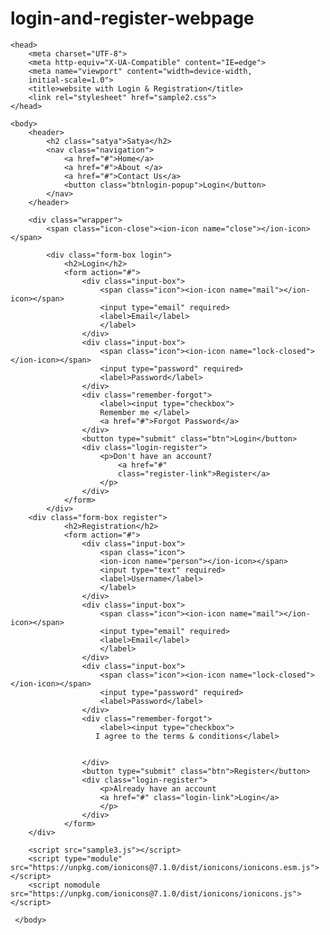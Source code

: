 # login-and-register-webpage
<!DOCTYPE html>
<html lang="en">

    <head>
        <meta charset="UTF-8">
        <meta http-equiv="X-UA-Compatible" content="IE=edge">
        <meta name="viewport" content="width=device-width,
        initial-scale=1.0">
        <title>website with Login & Registration</title>
        <link rel="stylesheet" href="sample2.css">
    </head>

    <body>
        <header>
            <h2 class="satya">Satya</h2>
            <nav class="navigation">
                <a href="#">Home</a>
                <a href="#">About </a>
                <a href="#">Contact Us</a>
                <button class="btnlogin-popup">Login</button>
            </nav>
        </header>

        <div class="wrapper">
            <span class="icon-close"><ion-icon name="close"></ion-icon></span>

            <div class="form-box login">
                <h2>Login</h2>
                <form action="#">
                    <div class="input-box">
                        <span class="icon"><ion-icon name="mail"></ion-icon></span>
                        <input type="email" required>
                        <label>Email</label>
                        </label>
                    </div>
                    <div class="input-box">
                        <span class="icon"><ion-icon name="lock-closed"></ion-icon></span>
                        <input type="password" required>
                        <label>Password</label>
                    </div>
                    <div class="remember-forgot">
                        <label><input type="checkbox">
                        Remember me </label>
                        <a href="#">Forgot Password</a>
                    </div>
                    <button type="submit" class="btn">Login</button>
                    <div class="login-register">
                        <p>Don't have an account?
                            <a href="#" 
                            class="register-link">Register</a>
                        </p>
                    </div>
                </form>
            </div>
        <div class="form-box register">
                <h2>Registration</h2>
                <form action="#">
                    <div class="input-box">
                        <span class="icon">
                        <ion-icon name="person"></ion-icon></span>
                        <input type="text" required>
                        <label>Username</label>
                        </label>
                    </div>
                    <div class="input-box">
                        <span class="icon"><ion-icon name="mail"></ion-icon></span>
                        <input type="email" required>
                        <label>Email</label>
                        </label>
                    </div>
                    <div class="input-box">
                        <span class="icon"><ion-icon name="lock-closed"></ion-icon></span>
                        <input type="password" required>
                        <label>Password</label>
                    </div>
                    <div class="remember-forgot">
                        <label><input type="checkbox">
                       I agree to the terms & conditions</label>
                       
                    
                    </div>
                    <button type="submit" class="btn">Register</button>
                    <div class="login-register">
                        <p>Already have an account
                        <a href="#" class="login-link">Login</a>
                        </p>
                    </div>
                </form>
        </div>

        <script src="sample3.js"></script>
        <script type="module" src="https://unpkg.com/ionicons@7.1.0/dist/ionicons/ionicons.esm.js"></script>
        <script nomodule src="https://unpkg.com/ionicons@7.1.0/dist/ionicons/ionicons.js"></script>
        
     </body>
</html>
  
